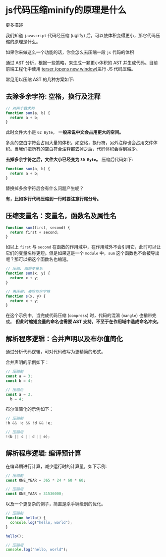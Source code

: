 # js代码压缩minify的原理是什么

更多描述

我们知道 `javascript` 代码经压缩 (uglify) 后，可以使体积变得更小，那它代码压缩的原理是什么。

如果你来做这么一个功能的话，你会怎么去压缩一段 `js` 代码的体积

通过 AST 分析，根据一些策略，来生成一颗更小体积的 AST 并生成代码。目前前端工程化中使用 [terser (opens new window)](https://terser.org/docs/api-reference#compress-options)进行 JS 代码压缩。

常见用以压缩 AST 的几种方案如下:

## 去除多余字符: 空格，换行及注释

```javascript
// 对两个数求和
function sum(a, b) {
  return a + b;
}
```

此时文件大小是 `62 Byte`， **一般来说中文会占用更大的空间。**

多余的空白字符会占用大量的体积，如空格，换行符，另外注释也会占用文件体积。当我们把所有的空白符合注释都去掉之后，代码体积会得到减少。

**去掉多余字符之后，文件大小已经变为 `30 Byte`。** 压缩后代码如下:

```javascript
function sum(a, b) {
  return a + b;
}
```

替换掉多余字符后会有什么问题产生呢？

**有，比如多行代码压缩到一行时要注意行尾分号。**

## 压缩变量名：变量名，函数名及属性名

```javascript
function sum(first, second) {
  return first + second;
}
```

如以上 `first` 与 `second` 在函数的作用域中，在作用域外不会引用它，此时可以让它们的变量名称更短。但是如果这是一个 `module` 中，`sum` 这个函数也不会被导出呢？那可以把这个函数名也缩短。

```javascript
// 压缩: 缩短变量名
function sum(x, y) {
  return x + y;
}

// 再压缩: 去除空余字符
function s(x, y) {
  return x + y;
}
```

在这个示例中，当完成代码压缩 (`compress`) 时，代码的混淆 (`mangle`) 也捎带完成。 **但此时缩短变量的命名也需要 AST 支持，不至于在作用域中造成命名冲突。**

## 解析程序逻辑：合并声明以及布尔值简化

通过分析代码逻辑，可对代码改写为更精简的形式。

合并声明的示例如下：

```javascript
// 压缩前
const a = 3;
const b = 4;

// 压缩后
const a = 3,
  b = 4;
```

布尔值简化的示例如下：

```javascript
// 压缩前
!b && !c && !d && !e;

// 压缩后
!(b || c || d || e);
```

## 解析程序逻辑: 编译预计算

在编译期进行计算，减少运行时的计算量，如下示例:

```javascript
// 压缩前
const ONE_YEAR = 365 * 24 * 60 * 60;

// 压缩后
const ONE_YAAR = 31536000;
```

以及一个更复杂的例子，简直是杀手锏级别的优化。

```javascript
// 压缩前
function hello() {
  console.log("hello, world");
}

hello();

// 压缩后
console.log("hello, world");
```